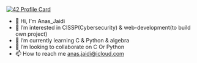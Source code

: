 [![42 Profile Card](https://1337-readme.vercel.app/api/profile?cursus=42cursus&dark=true&login=ajaidi)](https://github.com/mohouyizme/1337-readme)
- 👋 Hi, I’m Anas_Jaidi
- 👀 I’m interested in CISSP(Cybersecurity) & web-development(to build own project)
- 🌱 I’m currently learning C & Python & algebra
- 💞️ I’m looking to collaborate on C Or Python
- 📫 How to reach me anas.jaidi@icloud.com

<!---
Anasjaidi/Anasjaidi is a ✨ special ✨ repository because its `README.md` (this file) appears on your GitHub profile.
You can click the Preview link to take a look at your changes.
--->
